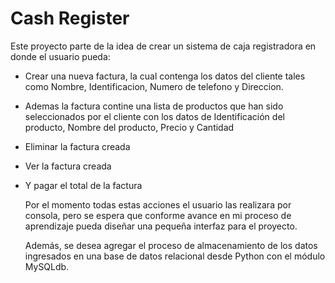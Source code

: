 # Cash Register

   Este proyecto parte de la idea de crear un sistema de caja registradora en donde el usuario pueda:
   
- Crear una nueva factura, la cual contenga los datos del cliente tales como Nombre, Identificacion, Numero de telefono y Direccion.
- Ademas la factura contine una lista de productos que han sido seleccionados por el cliente con los datos de Identificación del producto, Nombre del producto, Precio y Cantidad
- Eliminar la factura creada
- Ver la factura creada
- Y pagar el total de la factura

    Por el momento todas estas acciones el usuario las realizara por consola, pero se espera que conforme avance en mi proceso de aprendizaje pueda diseñar una pequeña interfaz para el proyecto.
   
    Además, se desea agregar el proceso de almacenamiento de los datos ingresados en una base de datos relacional desde Python con el módulo MySQLdb.
  
